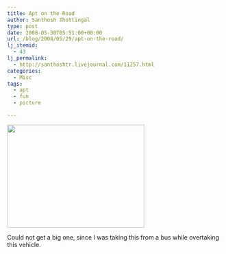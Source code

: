 ```yaml
---
title: Apt on the Road
author: Santhosh Thottingal
type: post
date: 2008-05-30T05:51:00+00:00
url: /blog/2008/05/29/apt-on-the-road/
lj_itemid:
  - 43
lj_permalink:
  - http://santhoshtr.livejournal.com/11257.html
categories:
  - Misc
tags:
  - apt
  - fun
  - picture

---
```

[<img src="http://pics.livejournal.com/santhoshtr/pic/0000hpge/s320x240" width="320" height="240" border='0' />][1]

Could not get a big one, since I was taking this from a bus while overtaking this vehicle.

 [1]: http://pics.livejournal.com/santhoshtr/pic/0000hpge/